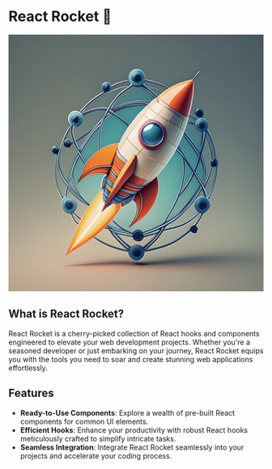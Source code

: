 # React Rocket 🚀

![React Rocket Logo](static/img/logo.png)

## What is React Rocket?

React Rocket is a cherry-picked collection of React hooks and components engineered to elevate your web development projects. Whether you're a seasoned developer or just embarking on your journey, React Rocket equips you with the tools you need to soar and create stunning web applications effortlessly.

## Features

- **Ready-to-Use Components**: Explore a wealth of pre-built React components for common UI elements.
- **Efficient Hooks**: Enhance your productivity with robust React hooks meticulously crafted to simplify intricate tasks.
- **Seamless Integration**: Integrate React Rocket seamlessly into your projects and accelerate your coding process.

